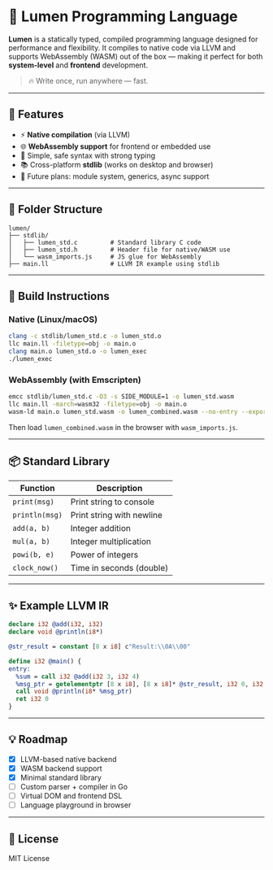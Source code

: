 # 🌟 Lumen Programming Language

**Lumen** is a statically typed, compiled programming language designed for performance and flexibility. It compiles to native code via LLVM and supports WebAssembly (WASM) out of the box — making it perfect for both **system-level** and **frontend** development.

> 🔥 Write once, run anywhere — fast.

---

## 🚀 Features

- ⚡ **Native compilation** (via LLVM)
- 🌐 **WebAssembly support** for frontend or embedded use
- 🧠 Simple, safe syntax with strong typing
- 📚 Cross-platform **stdlib** (works on desktop and browser)
- 🔧 Future plans: module system, generics, async support

---

## 📁 Folder Structure

```
lumen/
├── stdlib/
│   ├── lumen_std.c         # Standard library C code
│   ├── lumen_std.h         # Header file for native/WASM use
│   └── wasm_imports.js     # JS glue for WebAssembly
├── main.ll                 # LLVM IR example using stdlib
```

---

## 🔧 Build Instructions

### Native (Linux/macOS)

```bash
clang -c stdlib/lumen_std.c -o lumen_std.o
llc main.ll -filetype=obj -o main.o
clang main.o lumen_std.o -o lumen_exec
./lumen_exec
```

### WebAssembly (with Emscripten)

```bash
emcc stdlib/lumen_std.c -O3 -s SIDE_MODULE=1 -o lumen_std.wasm
llc main.ll -march=wasm32 -filetype=obj -o main.o
wasm-ld main.o lumen_std.wasm -o lumen_combined.wasm --no-entry --export-all
```

Then load `lumen_combined.wasm` in the browser with `wasm_imports.js`.

---

## 📦 Standard Library

| Function     | Description                      |
|--------------|----------------------------------|
| `print(msg)` | Print string to console          |
| `println(msg)` | Print string with newline     |
| `add(a, b)`  | Integer addition                 |
| `mul(a, b)`  | Integer multiplication           |
| `powi(b, e)` | Power of integers                |
| `clock_now()`| Time in seconds (double)         |

---

## ✨ Example LLVM IR

```llvm
declare i32 @add(i32, i32)
declare void @println(i8*)

@str_result = constant [8 x i8] c"Result:\\0A\\00"

define i32 @main() {
entry:
  %sum = call i32 @add(i32 3, i32 4)
  %msg_ptr = getelementptr [8 x i8], [8 x i8]* @str_result, i32 0, i32 0
  call void @println(i8* %msg_ptr)
  ret i32 0
}
```

---

## 💡 Roadmap

- [x] LLVM-based native backend
- [x] WASM backend support
- [x] Minimal standard library
- [ ] Custom parser + compiler in Go
- [ ] Virtual DOM and frontend DSL
- [ ] Language playground in browser

---

## 📄 License

MIT License

